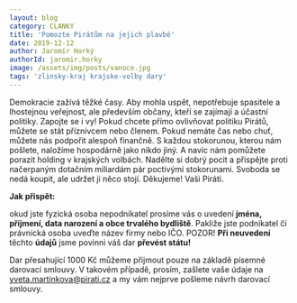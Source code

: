 ```yaml
---
layout: blog
category: CLANKY
title: 'Pomozte Pirátům na jejich plavbě'
date: 2019-12-12
author: Jaromír Horký
authorId: jaromir.horky
image: /assets/img/posts/vanoce.jpg
tags: 'zlinsky-kraj krajske-volby dary'
---
```

Demokracie zažívá těžké časy. Aby mohla uspět, nepotřebuje spasitele a lhostejnou veřejnost, ale především občany, kteří se zajímají a účastní politiky. Zapojte se i vy! Pokud chcete přímo ovlivňovat politiku Pirátů, můžete se stát příznivcem nebo členem. Pokud nemáte čas nebo chuť, můžete nás podpořit alespoň finančně. S každou stokorunou, kterou nám pošlete, naložíme hospodárně jako nikdo jiný. A navíc nám pomůžete porazit holding v krajských volbách. Nadělte si dobrý pocit a přispějte proti načerpaným dotačním miliardám pár poctivými stokorunami. Svoboda se nedá koupit, ale udržet ji něco stojí. Děkujeme! Vaši Piráti.

**Jak přispět:**

okud jste fyzická osoba nepodnikatel prosíme vás o uvedení **jména, příjmení, data narození a obce trvalého bydliště**. Pakliže jste podnikatel či právnická osoba uveďte název firmy nebo IČO. POZOR! **Při neuvedení** těchto **údajů** jsme povinni váš dar **převést státu!**

Dar přesahující 1000 Kč můžeme přijmout pouze na základě písemné darovací smlouvy. V takovém případě, prosím, zašlete vaše údaje na [yveta.martinkova@pirati.cz](yveta.martinkova@pirati.cz) a my vám nejprve pošleme návrh darovací smlouvy.

